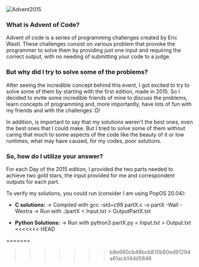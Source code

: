 <img src="https://i.imgur.com/RGhuTUJ.png" alt="Advent2015">

### What is Advent of Code?

Advent of code is a series of programming challenges created by Eric Wastl. These challenges consist on various problem that provoke the programmer to solve them by providing just one input and requiring the correct output, with no needing of submitting your code to a judge.

### But why did I try to solve some of the problems?

After seeing the incredible concept behind this event, I got excited to try to solve some of them by starting with the first edition, made in 2015. So I decided to invite some incredible friends of mine to discuss the problems, learn concepts of programming and, more importantly, have lots of fun with my friends and with the challenges :D!

In addition, is important to say that my solutions weren't the best ones, even the best ones that I could make. But I tried to solve some of them without caring that much to some aspects of the code like the beauty of it or low runtimes, what may have caused, for my codes, poor solutions.

### So, how do I utilize your answer?

For each Day of the 2015 edition, I provided the two parts needed to achieve two gold stars, the input provided for me and correspondent outputs for each part.

To verify my solutions, you could run (consider I am using PopOS 20.04):

* **C solutions:**
-> Compiled with gcc -std=c99 partX.c -o partX -Wall -Wextra
-> Run with ./partX < Input.txt > OutputPartX.txt

* **Python Solutions:**
-> Run with python3 partX.py < Input.txt > Output.txt
<<<<<<< HEAD

=======
>>>>>>> b8e660cb48bcb810b80ed91294a61acb14dd5846
